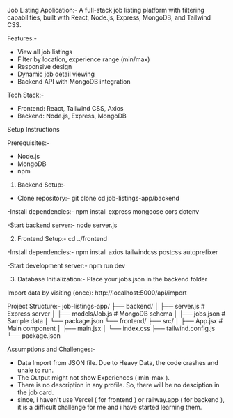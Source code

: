 Job Listing Application:-
A full-stack job listing platform with filtering capabilities, built with React, Node.js, Express, MongoDB, and Tailwind CSS.

Features:-
- View all job listings
- Filter by location, experience range (min/max)
- Responsive design
- Dynamic job detail viewing
- Backend API with MongoDB integration

Tech Stack:-
- Frontend: React, Tailwind CSS, Axios
- Backend: Node.js, Express, MongoDB

Setup Instructions

Prerequisites:-
- Node.js
- MongoDB
- npm

1. Backend Setup:-
- Clone repository:-
git clone <your-repo-url>
cd job-listings-app/backend

-Install dependencies:-
npm install express mongoose cors dotenv

-Start backend server:-
node server.js

2. Frontend Setup:-
cd ../frontend

-Install dependencies:-
npm install axios tailwindcss postcss autoprefixer

-Start development server:-
npm run dev

3. Database Initialization:-
Place your jobs.json in the backend folder

Import data by visiting (once):
http://localhost:5000/api/import

Project Structure:-
job-listings-app/
├── backend/
│   ├── server.js         # Express server
│   ├── models/Job.js     # MongoDB schema
│   ├── jobs.json         # Sample data
│   └── package.json
└── frontend/
    ├── src/
    │   ├── App.jsx       # Main component
    │   ├── main.jsx
    │   └── index.css
    ├── tailwind.config.js
    └── package.json

Assumptions and Challenges:-
- Data Import from JSON file. Due to Heavy Data, the code crashes and unale to run.
- The Output might not show Experiences ( min-max ).
- There is no description in any profile. So, there will be no desciption in the job card.
- since, i haven't use Vercel ( for frontend ) or railway.app ( for backend ), it is a difficult challenge for me and i have started learning them.
